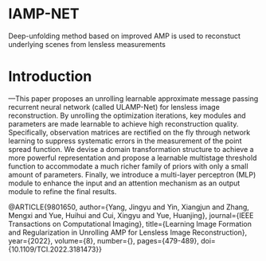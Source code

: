 # IAMP-NET
Deep-unfolding method based on improved AMP is used to reconstuct underlying scenes from lensless measurements
# Introduction
—This paper proposes an unrolling learnable approximate message passing recurrent neural network (called ULAMP-Net) for lensless image reconstruction. By unrolling the optimization iterations, key modules and parameters are made learnable to achieve high reconstruction quality. Specifically, observation matrices are rectified on the fly through network learning to suppress systematic errors in the measurement of the point spread function. We devise a domain transformation structure to achieve a more powerful representation and propose a learnable multistage threshold function to accommodate a much richer family of priors with only a small amount of parameters. Finally, we introduce a multi-layer perceptron (MLP) module to enhance the input and an attention mechanism as an output module to refine the final results.


@ARTICLE{9801650,
  author={Yang, Jingyu and Yin, Xiangjun and Zhang, Mengxi and Yue, Huihui and Cui, Xingyu and Yue, Huanjing},
  journal={IEEE Transactions on Computational Imaging}, 
  title={Learning Image Formation and Regularization in Unrolling AMP for Lensless Image Reconstruction}, 
  year={2022},
  volume={8},
  number={},
  pages={479-489},
  doi={10.1109/TCI.2022.3181473}}
